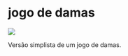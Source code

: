 # jogo de damas

![](https://github.com/gabrielogregorio/jogo_de_damas/blob/master/print.png)

Versão simplista de um jogo de damas.
